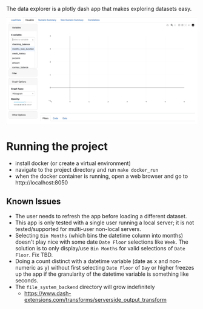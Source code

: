 The data explorer is a plotly dash app that makes exploring datasets easy.

![Loading GIF](https://github.com/shane-kercheval/explore-data/blob/main/explore-data.gif)

# Running the project

- install docker (or create a virtual environment)
- navigate to the project directory and run `make docker_run`
- when the docker container is running, open a web browser and go to http://localhost:8050

## Known Issues

- The user needs to refresh the app before loading a different dataset.
- This app is only tested with a single user running a local server; it is not tested/supported for multi-user non-local servers.
- Selecting `Bin Months` (which bins the datetime column into months) doesn't play nice with some date `Date Floor` selections like `Week`. The solution is to only display/use `Bin Months` for valid selections of `Date Floor`. Fix TBD.
- Doing a count distinct with a datetime variable (date as x and non-numeric as y) without first selecting `Date Floor` of `Day` or higher freezes up the app if the granularity of the datetime variable is something like seconds.
- The `file_system_backend` directory will grow indefinitely
    - https://www.dash-extensions.com/transforms/serverside_output_transform
